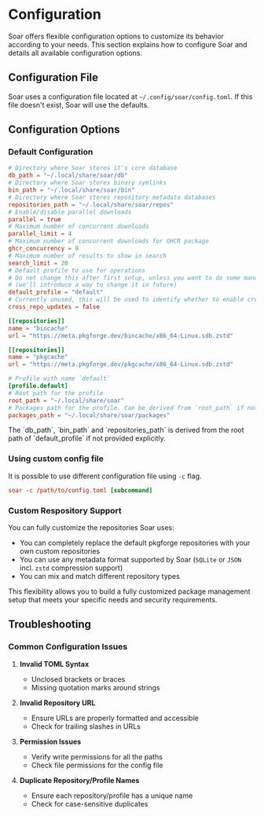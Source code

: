 # Configuration

Soar offers flexible configuration options to customize its behavior according to your needs. This section explains how to configure Soar and details all available configuration options.

## Configuration File

Soar uses a configuration file located at `~/.config/soar/config.toml`. If this file doesn't exist, Soar will use the defaults.

## Configuration Options

### Default Configuration

```toml
# Directory where Soar stores it's core database 
db_path = "~/.local/share/soar/db"
# Directory where Soar stores binary symlinks
bin_path = "~/.local/share/soar/bin"
# Directory where Soar stores repository metadata databases
repositories_path = "~/.local/share/soar/repos"
# Enable/disable parallel downloads
parallel = true
# Maximum number of concurrent downloads
parallel_limit = 4
# Maximum number of concurrent downloads for GHCR package
ghcr_concurrency = 8
# Maximum number of results to show in search
search_limit = 20
# Default profile to use for operations
# Do not change this after first setup, unless you want to do some manual work moving directories
# (we'll introduce a way to change it in future)
default_profile = "default"
# Currently unused, this will be used to identify whether to enable cross-repo updates
cross_repo_updates = false

[[repositories]]
name = "bincache"
url = "https://meta.pkgforge.dev/bincache/x86_64-Linux.sdb.zstd"

[[repositories]]
name = "pkgcache"
url = "https://meta.pkgforge.dev/pkgcache/x86_64-Linux.sdb.zstd"

# Profile with name `default`
[profile.default]
# Root path for the profile
root_path = "~/.local/share/soar"
# Packages path for the profile. Can be derived from `root_path` if not provided.
packages_path = "~/.local/share/soar/packages"
```

<div class="warning">
  The `db_path`, `bin_path` and `repositories_path` is derived from the root path of `default_profile` if not provided explicitly.
</div>

### Using custom config file

It is possible to use different configuration file using `-c` flag.

```toml
soar -c /path/to/config.toml [subcommand]
```

### Custom Respository Support

You can fully customize the repositories Soar uses:

- You can completely replace the default pkgforge repositories with your own custom repositories
- You can use any metadata format supported by Soar (`SQLite` or `JSON` incl. `zstd` compression support)
- You can mix and match different repository types

This flexibility allows you to build a fully customized package management setup that meets your specific needs and security requirements.
## Troubleshooting

### Common Configuration Issues

1. **Invalid TOML Syntax**
   - Unclosed brackets or braces
   - Missing quotation marks around strings

2. **Invalid Repository URL**
   - Ensure URLs are properly formatted and accessible
   - Check for trailing slashes in URLs

3. **Permission Issues**
   - Verify write permissions for all the paths
   - Check file permissions for the config file

4. **Duplicate Repository/Profile Names**
   - Ensure each repository/profile has a unique name
   - Check for case-sensitive duplicates
